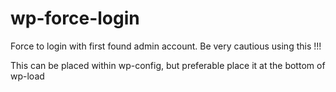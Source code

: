 # wp-force-login

Force to login with first found admin account. Be very cautious using this !!!

This can be placed within wp-config, but preferable place it at the bottom of wp-load
